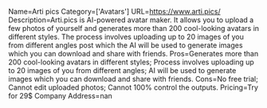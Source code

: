 Name=Arti pics
Category=['Avatars']
URL=https://www.arti.pics/
Description=Arti.pics is AI-powered avatar maker. It allows you to upload a few photos of yourself and generates more than 200 cool-looking avatars in different styles. The process involves uploading up to 20 images of you from different angles post which the AI will be used to generate images which you can download and share with friends.
Pros=Generates more than 200 cool-looking avatars in different styles; Process involves uploading up to 20 images of you from different angles; AI will be used to generate images which you can download and share with friends.
Cons=No free trial; Cannot edit uploaded photos; Cannot 100% control the outputs.
Pricing=Try for 29$
Company Address=nan
